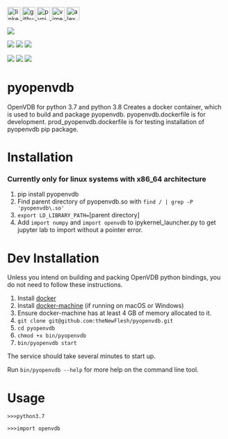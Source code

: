 <p>
    <a href="https://www.linkedin.com/in/alexandergbraun" rel="nofollow noreferrer">
        <img src="https://www.gomezaparicio.com/wp-content/uploads/2012/03/linkedin-logo-1-150x150.png"
             alt="linkedin" width="30px" height="30px"
        >
    </a>
    <a href="https://github.com/theNewFlesh" rel="nofollow noreferrer">
        <img src="https://tadeuzagallo.com/GithubPulse/assets/img/app-icon-github.png"
             alt="github" width="30px" height="30px"
        >
    </a>
    <a href="https://pypi.org/user/the-new-flesh" rel="nofollow noreferrer">
        <img src="https://cdn.iconscout.com/icon/free/png-256/python-2-226051.png"
             alt="pypi" width="30px" height="30px"
        >
    </a>
    <a href="http://vimeo.com/user3965452" rel="nofollow noreferrer">
        <img src="https://cdn.iconscout.com/icon/free/png-512/movie-52-151107.png?f=avif&w=512"
             alt="vimeo" width="30px" height="30px"
        >
    </a>
    <a href="http://www.alexgbraun.com" rel="nofollow noreferrer">
        <img src="https://i.ibb.co/fvyMkpM/logo.png"
             alt="alexgbraun" width="30px" height="30px"
        >
    </a>
</p>

<!-- <img id="logo" src="resources/logo.png" style="max-width: 717px"> -->

[![](https://img.shields.io/badge/License-MIT-F77E70?style=for-the-badge)](https://github.com/theNewFlesh/pyopenvdb/blob/master/LICENSE)

[![](https://img.shields.io/pypi/pyversions/pyopenvdb?style=for-the-badge&label=Python&color=A0D17B&logo=python&logoColor=A0D17B)](https://github.com/theNewFlesh/pyopenvdb)
[![](https://img.shields.io/pypi/v/pyopenvdb?style=for-the-badge&label=PyPI&color=5F95DE&logo=pypi&logoColor=5F95DE)](https://pypi.org/project/pyopenvdb/)
[![](https://img.shields.io/pypi/dm/pyopenvdb?style=for-the-badge&label=Downloads&color=5F95DE)](https://pepy.tech/project/pyopenvdb)

[![](https://img.shields.io/pypi/pyversions/pyopenvdb-3.8?style=for-the-badge&label=Python&color=A0D17B&logo=python&logoColor=A0D17B)](https://github.com/theNewFlesh/pyopenvdb/tree/python3.8)
[![](https://img.shields.io/pypi/v/pyopenvdb-3.8?style=for-the-badge&label=PyPI&color=5F95DE&logo=pypi&logoColor=5F95DE)](https://pypi.org/project/pyopenvdb-3.8/)
[![](https://img.shields.io/pypi/dm/pyopenvdb-3.8?style=for-the-badge&label=Downloads&color=5F95DE)](https://pepy.tech/project/pyopenvdb-3.8)

# pyopenvdb
OpenVDB for python 3.7 and python 3.8
Creates a docker container, which is used to build and package pyopenvdb.
pyopenvdb.dockerfile is for development.
prod_pyopenvdb.dockerfile is for testing installation of pyopenvdb pip package.

# Installation
### Currently only for linux systems with x86_64 architecture
1. pip install pyopenvdb
2. Find parent directory of pyopenvdb.so with `find / | grep -P 'pyopenvdb\.so'`
3. `export LD_LIBRARY_PATH=`[parent directory]
4. Add `import numpy` and `import openvdb` to ipykernel_launcher.py to get
   jupyter lab to import without a pointer error.

# Dev Installation
Unless you intend on building and packing OpenVDB python bindings, you do not
need to follow these instructions.
1. Install [docker](https://docs.docker.com/v17.09/engine/installation)
2. Install [docker-machine](https://docs.docker.com/machine/install-machine) (if running on macOS or Windows)
3. Ensure docker-machine has at least 4 GB of memory allocated to it.
4. `git clone git@github.com:theNewFlesh/pyopenvdb.git`
5. `cd pyopenvdb`
6. `chmod +x bin/pyopenvdb`
7. `bin/pyopenvdb start`

The service should take several minutes to start up.

Run `bin/pyopenvdb --help` for more help on the command line tool.

# Usage
`>>>python3.7`

`>>>import openvdb`
